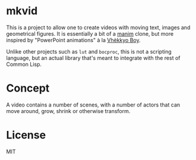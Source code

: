 # mkvid

This is a project to allow one to create videos
with moving text, images and geometrical figures.
It is essentially a bit of a [manim][] clone, 
but more inspired by "PowerPoint animations" à la [Vhèkkyo Boy][].

Unlike other projects such as `lut` and `bocproc`,
this is not a scripting language, but an actual library 
that's meant to integrate with the rest of Common Lisp.

[manim]: https://github.com/3b1b/manim
[Vhèkkyo Boy]: https://www.facebook.com/VhekkyoBoy/

# Concept
A video contains a number of scenes, with a number of actors
that can move around, grow, shrink or otherwise transform.

# License

MIT

